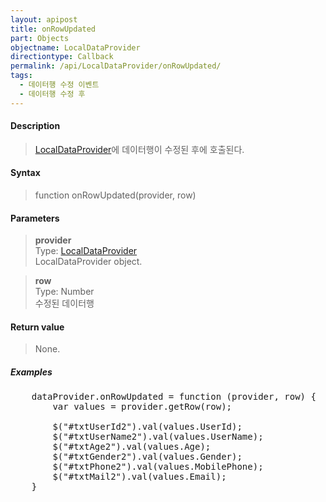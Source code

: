 ```yaml
---
layout: apipost
title: onRowUpdated
part: Objects
objectname: LocalDataProvider
directiontype: Callback
permalink: /api/LocalDataProvider/onRowUpdated/
tags:
  - 데이터행 수정 이벤트
  - 데이터행 수정 후
---
```



#### Description

> [LocalDataProvider](/api/LocalDataProvider/)에 데이터행이 수정된 후에 호출된다.

#### Syntax

> function onRowUpdated(provider, row)

#### Parameters

> **provider**  
> Type: [LocalDataProvider](/api/LocalDataProvider/)  
> LocalDataProvider object.

> **row**  
> Type: Number  
> 수정된 데이터행

#### Return value

> None.

##### Examples 

<pre class="prettyprint">
    dataProvider.onRowUpdated = function (provider, row) {
        var values = provider.getRow(row);

        $("#txtUserId2").val(values.UserId);
        $("#txtUserName2").val(values.UserName);
        $("#txtAge2").val(values.Age);
        $("#txtGender2").val(values.Gender);
        $("#txtPhone2").val(values.MobilePhone);
        $("#txtMail2").val(values.Email);
    }
</pre>


